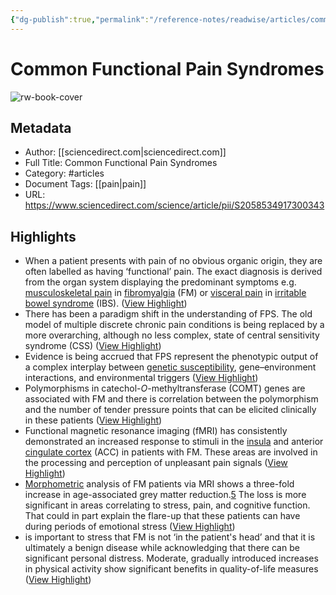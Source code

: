```yaml
---
{"dg-publish":true,"permalink":"/reference-notes/readwise/articles/common-functional-pain-syndromes/"}
---
```


# Common Functional Pain Syndromes

![rw-book-cover](https://ars.els-cdn.com/content/image/1-s2.0-S2058534917X70054-cov150h.gif)

## Metadata
- Author: [[sciencedirect.com\|sciencedirect.com]]
- Full Title: Common Functional Pain Syndromes
- Category: #articles
- Document Tags: [[pain\|pain]] 
- URL: https://www.sciencedirect.com/science/article/pii/S2058534917300343

## Highlights
- When a patient presents with pain of no obvious organic origin, they are often labelled as having ‘functional’ pain. The exact diagnosis is derived from the organ system displaying the predominant symptoms e.g. [musculoskeletal pain](https://www.sciencedirect.com/topics/medicine-and-dentistry/musculoskeletal-pain) in [fibromyalgia](https://www.sciencedirect.com/topics/medicine-and-dentistry/fibromyalgia) (FM) or [visceral pain](https://www.sciencedirect.com/topics/medicine-and-dentistry/visceral-pain) in [irritable bowel syndrome](https://www.sciencedirect.com/topics/medicine-and-dentistry/irritable-bowel-syndrome) (IBS). ([View Highlight](https://read.readwise.io/read/01h48cmnn29704yshgr3gvhpta))
- There has been a paradigm shift in the understanding of FPS. The old model of multiple discrete chronic pain conditions is being replaced by a more overarching, although no less complex, state of central sensitivity syndrome (CSS) ([View Highlight](https://read.readwise.io/read/01h48cma0ta39jzj3xbdvs33cq))
- Evidence is being accrued that FPS represent the phenotypic output of a complex interplay between [genetic susceptibility](https://www.sciencedirect.com/topics/medicine-and-dentistry/genetic-susceptibility), gene–environment interactions, and environmental triggers ([View Highlight](https://read.readwise.io/read/01h48cmd7mk2xa66x1t5td5tca))
- Polymorphisms in catechol-*O*-methyltransferase (COMT) genes are associated with FM and there is correlation between the polymorphism and the number of tender pressure points that can be elicited clinically in these patients ([View Highlight](https://read.readwise.io/read/01h48cther9azzt35505bzh3pn))
- Functional magnetic resonance imaging (fMRI) has consistently demonstrated an increased response to stimuli in the [insula](https://www.sciencedirect.com/topics/medicine-and-dentistry/insula) and anterior [cingulate cortex](https://www.sciencedirect.com/topics/medicine-and-dentistry/cingulate-cortex) (ACC) in patients with FM. These areas are involved in the processing and perception of unpleasant pain signals ([View Highlight](https://read.readwise.io/read/01h48cvmj0avkknapxdb2jp25n))
- [Morphometric](https://www.sciencedirect.com/topics/medicine-and-dentistry/morphometrics) analysis of FM patients via MRI shows a three-fold increase in age-associated grey matter reduction.[5](https://www.sciencedirect.com/science/article/pii/S2058534917300343#bib5) The loss is more significant in areas correlating to stress, pain, and cognitive function. That could in part explain the flare-up that these patients can have during periods of emotional stress ([View Highlight](https://read.readwise.io/read/01h48cwff3dyvgn17ycn6dhbde))
- is important to stress that FM is not ‘in the patient's head’ and that it is ultimately a benign disease while acknowledging that there can be significant personal distress. Moderate, gradually introduced increases in physical activity show significant benefits in quality-of-life measures ([View Highlight](https://read.readwise.io/read/01h48cyrkhww68kd4xqgvvnpdp))
